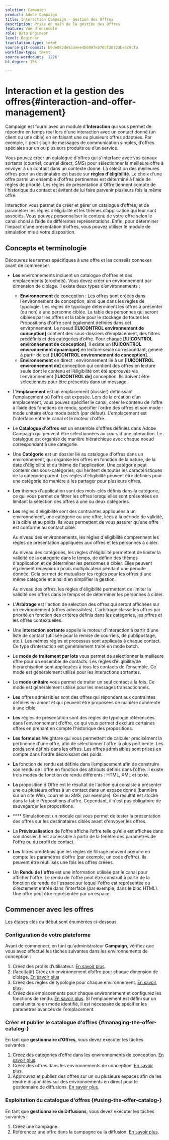 ```yaml
---
solution: Campaign
product: Adobe Campaign
title: Interaction Campaign - Gestion des Offres
description: Prise en main de la gestion des Offres
feature: Vue d’ensemble
role: Data Engineer
level: Beginner
translation-type: tm+mt
source-git-commit: b9de052de5aaeee4b089feb70bf20723be5c9cfa
workflow-type: tm+mt
source-wordcount: '1226'
ht-degree: 15%

---
```


# Interaction et la gestion des offres{#interaction-and-offer-management}

Campaign est fourni avec un module d&#39;**Interaction** qui vous permet de répondre en temps réel lors d&#39;une interaction avec un contact donné (un client ou une cible) en en faisant une ou plusieurs offres adaptées. Par exemple, il peut s’agir de messages de communication simples, d’offres spéciales sur un ou plusieurs produits ou d’un service.

Vous pouvez créer un catalogue d&#39;offres qui s&#39;interface avec vos canaux sortants (courriel, courriel direct, SMS) pour sélectionner la meilleure offre à envoyer à un contact dans un contexte donné. La sélection des meilleures offres pour un destinataire est basée sur **règles d&#39;éligibilité**. Le choix d&#39;une offre parmi un ensemble d&#39;offres pertinentes est déterminé à l&#39;aide de règles de priorité. Les règles de présentation d&#39;Offre tiennent compte de l&#39;historique du contact et évitent de lui faire parvenir plusieurs fois la même offre.

Interaction vous permet de créer et gérer un catalogue d’offres, et de paramétrer les règles d’éligibilité et les thèmes d’application qui leur sont associés. Vous pouvez personnaliser le contenu de votre offre selon le canal choisi à l’aide de différentes représentations. Enfin, pour déterminer l’impact d’une présentation d’offres, vous pouvez utiliser le module de simulation mis à votre disposition.

## Concepts et terminologie

Découvrez les termes spécifiques à une offre et les conseils connexes avant de commencer.

* **Les** environnements incluent un catalogue d&#39;offres et des emplacements (crochets). Vous devez créer un environnement par dimension de ciblage.
Il existe deux types d’environnements :

   * **Environnement** de conception : Les offres sont créées dans l’environnement de conception, ainsi que dans les règles de typologie. Les règles de typologie déterminent les offres à présenter (ou non) à une personne ciblée. La table des personnes qui seront ciblées par les offres et la table pour le stockage de toutes les Propositions d&#39;offre sont également définies dans cet environnement. Le noeud **[!UICONTROL environnement de conception]** contient des sous-dossiers d’emplacement, des filtres prédéfinis et des catégories d’offre. Pour chaque **[!UICONTROL environnement de conception]**, il existe un **[!UICONTROL environnement dynamique]** en lecture seule correspondant, généré à partir de cet **[!UICONTROL environnement de conception]**.
   * **Environnement** en direct : environnement lié à un  **[!UICONTROL environnement de]** conception qui contient des offres en lecture seule dont le contenu et l’éligibilité ont été approuvés via l’environnement **[!UICONTROL de]** conception. Ils doivent être sélectionnés pour être présentés dans un message.

* L&#39;**Emplacement** est un emplacement (dossier) définissant l&#39;emplacement où l&#39;offre est exposée. Lors de la création d’un emplacement, vous pouvez spécifier le canal, créer le contenu de l’offre à l’aide des fonctions de rendu, spécifier l’ordre des offres et son mode : mode unitaire et/ou mode batch (par défaut). L&#39;emplacement est l&#39;interface entre le canal et le moteur d&#39;offre.
* Le **Catalogue d&#39;offres** est un ensemble d&#39;offres définies dans Adobe Campaign qui peuvent être sélectionnées au cours d&#39;une interaction. Le catalogue est organisé de manière hiérarchique avec chaque noeud correspondant à une catégorie.
* Une **Catégorie** est un dossier lié au catalogue d&#39;offres dans un environnement, qui organise les offres en fonction de la nature, de la date d&#39;éligibilité et du thème de l&#39;application. Une catégorie peut contenir des sous-catégories, qui héritent de toutes les caractéristiques de la catégorie parent. Les règles d&#39;éligibilité peuvent être définies pour une catégorie de manière à les partager pour plusieurs offres.
* **Les** thèmes d&#39;application sont des mots-clés définis dans la catégorie, ce qui vous permet de filtrer les offres lorsqu&#39;elles sont présentées en limitant la sélection des offres à une ou deux catégories.
* **Les** règles d&#39;éligibilité sont des contraintes appliquées à un environnement, une catégorie ou une offre, liées à la période de validité, à la cible et au poids. Ils vous permettent de vous assurer qu’une offre est conforme au contact ciblé.

   Au niveau des environnements, les règles d&#39;éligibilité comprennent les règles de présentation appliquées aux offres et les personnes à cibler.

   Au niveau des catégories, les règles d&#39;éligibilité permettent de limiter la validité de la catégorie dans le temps, de définir des thèmes d&#39;application et de déterminer les personnes à cibler. Elles peuvent également recevoir un poids multiplicateur pendant une période donnée. Cela permet de mutualiser les règles pour les offres d&#39;une même catégorie et ainsi d&#39;en simplifier la gestion.

   Au niveau des offres, les règles d&#39;éligibilité permettent de limiter la validité des offres dans le temps et de déterminer les personnes à cibler.

* L&#39;**Arbitrage** est l&#39;action de sélection des offres qui seront affichées sur un environnement (offres admissibles). L&#39;arbitrage classe les offres par priorité en fonction des critères définis dans les catégories, les offres et les offres contextuelles.
* Une **interaction sortante** appelle le moteur d&#39;interaction à partir d&#39;une liste de contact (utilisée pour la remise de courriels, de publipostage, etc.). Les mêmes règles et processus sont appliqués à chaque contact. Ce type d’interaction est généralement traité en mode batch.
* Le **mode de traitement par lots** vous permet de sélectionner la meilleure offre pour un ensemble de contacts. Les règles d’éligibilité/de hiérarchisation sont appliquées à tous les contacts de l’ensemble. Ce mode est généralement utilisé pour les interactions sortantes.
* Le **mode unitaire** vous permet de traiter un seul contact à la fois. Ce mode est généralement utilisé pour les messages transactionnels.
* **Les** offres admissibles sont des offres qui répondent aux contraintes définies en amont et qui peuvent être proposées de manière cohérente à une cible.
* **Les** règles de présentation sont des règles de typologie référencées dans l’environnement d’offre, ce qui vous permet d’exclure certaines offres en prenant en compte l’historique des propositions.
* **Les formules** Weightare qui vous permettent de calculer précisément la pertinence d&#39;une offre, afin de sélectionner l&#39;offre la plus pertinente. Les poids sont définis dans les offres. Les offres admissibles sont prises en compte dans l&#39;ordre décroissant des poids.
* **La** fonction de rendu est définie dans l’emplacement afin de construire son rendu de l&#39;offre en fonction des attributs définis dans l’offre. Il existe trois modes de fonction de rendu différents : HTML, XML et texte.
* **La** proposition d&#39;Offre est le résultat de l&#39;action qui consiste à présenter une ou plusieurs offres à un contact dans un espace donné (bannière sur un site Web, courriel ou SMS, par exemple). Ce résultat est stocké dans la table Propositions d&#39;offre. Cependant, il n&#39;est pas obligatoire de sauvegarder les propositions.
* **** Simulationest un module qui vous permet de tester la présentation des offres sur les destinataires ciblés avant d&#39;envoyer les offres.
* La **Prévisualisation** de l’offre affiche l’offre telle qu’elle est affichée dans son dossier. Il est accessible à partir de la fenêtre des paramètres de l&#39;offre ou du profil de contact.
* **Les** filtres prédéfinis que les règles de filtrage peuvent prendre en compte les paramètres d’offre (par exemple, un code d’offre). Ils peuvent être réutilisés une fois les offres créées.
* Un **Rendu de l&#39;offre** est une information utilisée par le canal pour afficher l&#39;offre. Le rendu de l&#39;offre peut être construit à partir de la fonction de rendu de l&#39;espace sur lequel l&#39;offre est représentée ou directement entrée dans l&#39;interface (par exemple, dans le bloc HTML). Une offre peut être représentée par un espace.

## Commencer avec les offres

Les étapes clés du début sont énumérées ci-dessous.

### Configuration de votre plateforme

Avant de commencer, en tant qu&#39;administrateur **Campaign**, vérifiez que vous avez effectué les tâches suivantes dans les environnements de conception :

1. Créez des profils d’utilisateur. [En savoir plus](interaction-operators.md).
1. (facultatif) Créez un environnement d’offre pour chaque dimension de ciblage. [En savoir plus](interaction-env.md)
1. Créez des règles de typologie pour chaque environnement. [En savoir plus](../../interaction/using/managing-offer-presentation.md#creating-and-referencing-an-offer-presentation-rule).
1. Créez des emplacements pour chaque environnement et configurez les fonctions de rendu. [En savoir plus](../../interaction/using/creating-offer-spaces.md).
Si l&#39;emplacement est défini sur un canal unitaire en mode identifié, il est nécessaire de spécifier les paramètres avancés de l&#39;emplacement.

### Créer et publier le catalogue d&#39;offres {#managing-the-offer-catalog-}

En tant que **gestionnaire d’Offres**, vous devez exécuter les tâches suivantes :

1. Créez des catégories d’offre dans les environnements de conception. [En savoir plus](../../interaction/using/creating-offer-categories.md).
1. Créez des offres dans les environnements de conception. [En savoir plus](../../interaction/using/creating-an-offer.md).
1. Approuvez et publiez des offres sur un ou plusieurs espaces afin de les rendre disponibles sur des environnements en direct pour le gestionnaire de diffusions. [En savoir plus](../../interaction/using/approving-and-activating-an-offer.md).

### Exploitation du catalogue d&#39;offres {#using-the-offer-catalog-}

En tant que **gestionnaire de Diffusions**, vous devez exécuter les tâches suivantes :

1. Créez une campagne.
1. Référencez une offre dans la campagne ou la diffusion. [En savoir plus](../../interaction/using/about-outbound-channels.md).

